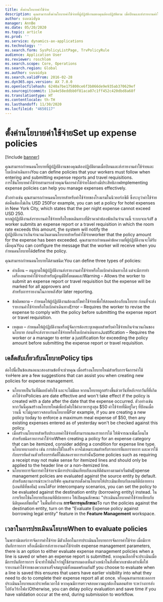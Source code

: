 ```yaml
---
title: ตั้งค่านโยบายค่าใช้จ่าย
description: คุณสามารถตั้งค่านโยบายค่าใช้จ่ายที่ผู้ปฏิบัติงานของคุณต้องปฏิบัติตาม เมื่อป้อนและส่งรายงานค่าใช้จ่ายและใบขอเดินทางใน Microsoft Dynamics 365 Finance
author: suvaidya
manager: AnnBe
ms.date: 05/20/2020
ms.topic: article
ms.prod: ''
ms.service: dynamics-ax-applications
ms.technology: ''
ms.search.form: SysPolicyListPage, TrvPolicyRule
audience: Application User
ms.reviewer: roschlom
ms.search.scope: Core, Operations
ms.search.region: Global
ms.author: suvaidya
ms.search.validFrom: 2016-02-28
ms.dyn365.ops.version: AX 7.0.0
ms.openlocfilehash: 6240a7be175800ce6f3b066de9e935ab370629ef
ms.sourcegitcommit: 13a4e58eddbb0f81aca07c1ff452c420dbd8a68f
ms.translationtype: HT
ms.contentlocale: th-TH
ms.lasthandoff: 11/30/2020
ms.locfileid: "4650117"
---
```

# <a name="set-up-expense-policies"></a><span data-ttu-id="f73d4-103">ตั้งค่านโยบายค่าใช้จ่าย</span><span class="sxs-lookup"><span data-stu-id="f73d4-103">Set up expense policies</span></span>

[!include [banner](../includes/banner.md)]

<span data-ttu-id="f73d4-104">คุณสามารถกำหนดนโยบายที่ผู้ปฏิบัติงานของคุณต้องปฏิบัติตามเมื่อป้อนและส่งรายงานค่าใช้จ่ายและใบเบิกค่าเดินทาง</span><span class="sxs-lookup"><span data-stu-id="f73d4-104">You can define policies that your workers must follow when entering and submitting expense reports and travel requisitions.</span></span>         
<span data-ttu-id="f73d4-105">การใช้นโยบายค่าใช้จ่ายสามารถช่วยคุณจัดการค่าใช้จ่ายได้อย่างมีประสิทธิภาพ</span><span class="sxs-lookup"><span data-stu-id="f73d4-105">Implementing expense policies can help you manage expenses effectively.</span></span>         

<span data-ttu-id="f73d4-106">ตัวอย่างเช่น คุณสามารถกำหนดนโยบายสำหรับค่าใช้จ่ายของโรงแรมในนิวยอร์กซิตี ซึ่งระบุว่าค่าใช้จ่ายต่อคืนต้องไม่เกิน USD 250</span><span class="sxs-lookup"><span data-stu-id="f73d4-106">For example, you can set a policy for hotel expenses in New York City, which states that the per night expense cannot exceed USD 250.</span></span>       
<span data-ttu-id="f73d4-107">หากผู้ปฏิบัติงานส่งรายงานค่าใช้จ่ายหรือใบขอเดินทางที่มีราคาค่าห้องพักเกินจำนวนนี้ ระบบจะแจ้ง</span><span class="sxs-lookup"><span data-stu-id="f73d4-107">If a worker submits an expense report or a travel requisition in which the room rate exceeds this amount, the system will notify the</span></span>        
<span data-ttu-id="f73d4-108">ผู้ปฏิบัติงานว่าเกินจำนวนเงินตามนโยบายสำหรับค่าใช้จ่าย</span><span class="sxs-lookup"><span data-stu-id="f73d4-108">worker that the policy amount for the expense has been exceeded.</span></span> <span data-ttu-id="f73d4-109">คุณสามารถกำหนดค่าข้อความที่ผู้ปฏิบัติงานจะได้รับเมื่อคุณ</span><span class="sxs-lookup"><span data-stu-id="f73d4-109">You can configure the message that the worker will receive when you</span></span>        
<span data-ttu-id="f73d4-110">กำหนดนโยบายได้</span><span class="sxs-lookup"><span data-stu-id="f73d4-110">define the policy.</span></span>      
        
<span data-ttu-id="f73d4-111">คุณสามารถกำหนดนโยบายได้สามชนิด:</span><span class="sxs-lookup"><span data-stu-id="f73d4-111">You can define three types of policies:</span></span>         
        
- <span data-ttu-id="f73d4-112">คำเตือน – อนุญาตให้ผู้ปฏิบัติงานส่งรายงานค่าใช้จ่ายหรือใบเบิกค่าเดินทางได้ แต่จะมีการทำเครื่องหมายค่าใช้จ่ายสำหรับผู้อนุมัติทั้งหมดและ</span><span class="sxs-lookup"><span data-stu-id="f73d4-112">Warning – Allows the worker to submit an expense report or travel requisition but the expense will be marked for all approvers and</span></span>        
  <span data-ttu-id="f73d4-113">สำหรับการรายงานในภายหลัง</span><span class="sxs-lookup"><span data-stu-id="f73d4-113">for later reporting.</span></span>        

- <span data-ttu-id="f73d4-114">ข้อผิดพลาด – กำหนดให้ผู้ปฏิบัติงานต้องแก้ไขค่าใช้จ่ายเพื่อให้สอดคล้องกับนโยบาย ก่อนที่จะส่งรายงานค่าใช้จ่ายหรือใบเบิกค่าเดินทาง</span><span class="sxs-lookup"><span data-stu-id="f73d4-114">Error – Requires the worker to revise the expense to comply with the policy before submitting the expense report or travel requisition.</span></span>       
 
 - <span data-ttu-id="f73d4-115">เหตุผล – กำหนดให้ผู้ปฏิบัติงานหรือผู้จัดการต้องระบุเหตุผลสำหรับค่าใช้จ่ายเกินจำนวนเงินของนโยบาย ก่อนที่จะส่งรายงานค่าใช้จ่ายหรือใบเบิกค่าเดินทาง</span><span class="sxs-lookup"><span data-stu-id="f73d4-115">Justification – Requires the worker or a manager to enter a justification for exceeding the policy amount before submitting the expense report or travel requisition.</span></span>        

## <a name="policy-tips"></a><span data-ttu-id="f73d4-116">เคล็ดลับเกี่ยวกับนโยบาย</span><span class="sxs-lookup"><span data-stu-id="f73d4-116">Policy tips</span></span>
<span data-ttu-id="f73d4-117">ต่อไปนี้เป็นข้อเสนอแนะสองสามข้อที่จะช่วยคุณ เมื่อสร้างนโยบายใหม่สำหรับการจัดการค่าใช้จ่าย</span><span class="sxs-lookup"><span data-stu-id="f73d4-117">Here are a few suggestions that can assist you when creating new policies for expense management.</span></span> 
* <span data-ttu-id="f73d4-118">นโยบายเป็นวันที่มีผลบังคับใช้ และจะไม่มีผล หากนโยบายถูกสร้างขึ้นด้วยวันที่หลังจากวันที่ที่เกิดค่าใช้จ่าย</span><span class="sxs-lookup"><span data-stu-id="f73d4-118">Policies are date effective and won't take effect if the policy is created with a date after the date that the expense occurred.</span></span> <span data-ttu-id="f73d4-119">ตัวอย่างเช่น หากวันนี้คุณสร้างนโยบายใหม่เพื่อบังคับใช้ค่าอาหารสูงสุด $50 ค่าใช้จ่ายที่มีอยู่ใดๆ ที่ป้อนเมื่อวานนี้ จะไม่ถูกตรวจสอบกับนโยบายนี้</span><span class="sxs-lookup"><span data-stu-id="f73d4-119">For example, if you are creating a new policy today to enforce a maximum meal expense of $50, then any existing expenses entered as of yesterday won't be checked against this policy.</span></span>
* <span data-ttu-id="f73d4-120">เมื่อสร้างนโยบายสำหรับประเภทค่าใช้จ่ายที่สามารถแสดงรายการได้ ให้พิจารณาเพิ่มเงื่อนไขสำหรับชนิดรายการค่าใช้จ่าย</span><span class="sxs-lookup"><span data-stu-id="f73d4-120">When creating a policy for an expense category that can be itemized, consider adding a condition for expense line type.</span></span> <span data-ttu-id="f73d4-121">นโยบายบางอย่าง เช่น การต้องใช้ใบเสร็จ อาจไม่เหมาะสมสำหรับรายการที่แยกรายการ และควรใช้กับบรรทัดส่วนหัวหรือบรรทัดที่ไม่แสดงรายการเท่านั้น</span><span class="sxs-lookup"><span data-stu-id="f73d4-121">Some policies such as requiring a receipt may not make sense for itemized lines and should only be applied to the header line or a non-itemized line.</span></span> 
* <span data-ttu-id="f73d4-122">นโยบายการจัดการค่าใช้จ่ายจะมีการประเมินเทียบกับเอนทิตีต้นทางตามค่าเริ่มต้น</span><span class="sxs-lookup"><span data-stu-id="f73d4-122">Expense management policies are evaluated against the source entity by default.</span></span> <span data-ttu-id="f73d4-123">สำหรับสถานการณ์ระหว่างบริษัท คุณสามารถตั้งค่านโยบายให้ประเมินเทียบกับเอนทิตีปลายทาง (เอนทิตีที่ขอยืม) แทนได้</span><span class="sxs-lookup"><span data-stu-id="f73d4-123">For intercompany scenarios, you can set the policy to be evaluated against the destination entity (borrowing entity) instead.</span></span> <span data-ttu-id="f73d4-124">ในการเรียกใช้นโยบายกับเอนทิตีปลายทาง ให้เปิดคุณลักษณะ "ประเมินนโยบายค่าใช้จ่ายเทียบกับนิติบุคคลที่ขอยืม" ในพื้นที่ทำงาน **การจัดการคุณลักษณะ**</span><span class="sxs-lookup"><span data-stu-id="f73d4-124">To run the policies against the destination entity, turn on the "Evaluate Expense policy against borrowing legal entity" feature in the **Feature Management** workspace.</span></span>

## <a name="when-to-evaluate-policies"></a><span data-ttu-id="f73d4-125">เวลาในการประเมินนโยบาย</span><span class="sxs-lookup"><span data-stu-id="f73d4-125">When to evaluate policies</span></span>

<span data-ttu-id="f73d4-126">ในพารามิเตอร์การจัดการค่าใช้จ่าย มีตัวเลือกในการประเมินนโยบายการจัดการค่าใช้จ่าย เมื่อมีการบันทึกรายการ หรือเมื่อมีการส่งรายงานค่าใช้จ่าย</span><span class="sxs-lookup"><span data-stu-id="f73d4-126">In expense management parameters, there is an option to either evaluate expense management policies when a line is saved or when an expense report is submitted.</span></span> <span data-ttu-id="f73d4-127">หากคุณเลือกที่จะประเมินเมื่อมีการบันทึกรายการ นี่จะทำให้มั่นใจว่าผู้ใช้สามารถมองเห็นล่วงหน้าในสิ่งที่พวกเขาต้องทำเพื่อให้รายงานค่าใช้จ่ายของพวกเขาเสร็จสมบูรณ์ทั้งหมดพร้อมกัน</span><span class="sxs-lookup"><span data-stu-id="f73d4-127">If you choose to evaluate when a line is saved this ensures that users have earlier visibility into what they need to do to complete their expense report all at once.</span></span> <span data-ttu-id="f73d4-128">หรือคุณสามารถชะลอการประเมินนโยบายและประหยัดเวลาได้ หากคุณมีการตรวจสอบความถูกต้องในตอนท้าย ระหว่างการส่งไปยังเวิร์กโฟลว์</span><span class="sxs-lookup"><span data-stu-id="f73d4-128">Otherwise, you can delay policy evaluation and save time if you have validation occur at the end, during submission to workflow.</span></span>
